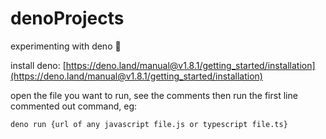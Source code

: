 # denoProjects
experimenting with deno 🦕

install deno: [https://deno.land/manual@v1.8.1/getting_started/installation](https://deno.land/manual@v1.8.1/getting_started/installation) 

open the file you want to run, see the comments then run the first line commented out command, eg:

`deno run {url of any javascript file.js or typescript file.ts}`
